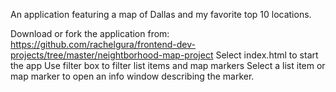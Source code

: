 An application featuring a map of Dallas and my favorite top 10 locations.

Download or fork the application from: https://github.com/rachelgura/frontend-dev-projects/tree/master/neightborhood-map-project
Select index.html to start the app
Use filter box to filter list items and map markers
Select a list item or map marker to open an info window describing the marker.

